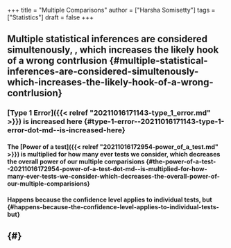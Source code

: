 +++
title = "Multiple Comparisons"
author = ["Harsha Somisetty"]
tags = ["Statistics"]
draft = false
+++

## Multiple statistical inferences are considered simultenously, , which increases the likely hook of a wrong contrlusion {#multiple-statistical-inferences-are-considered-simultenously-which-increases-the-likely-hook-of-a-wrong-contrlusion}


### [Type 1 Error]({{< relref "20211016171143-type_1_error.md" >}}) is increased here {#type-1-error--20211016171143-type-1-error-dot-md--is-increased-here}


#### The [Power of a test]({{< relref "20211016172954-power_of_a_test.md" >}}) is multiplied for how many ever tests we consider, which decreases the overall power of our multiple comparisions {#the-power-of-a-test--20211016172954-power-of-a-test-dot-md--is-multiplied-for-how-many-ever-tests-we-consider-which-decreases-the-overall-power-of-our-multiple-comparisions}


#### Happens because the confidence level applies to individual tests, but {#happens-because-the-confidence-level-applies-to-individual-tests-but}


##  {#}